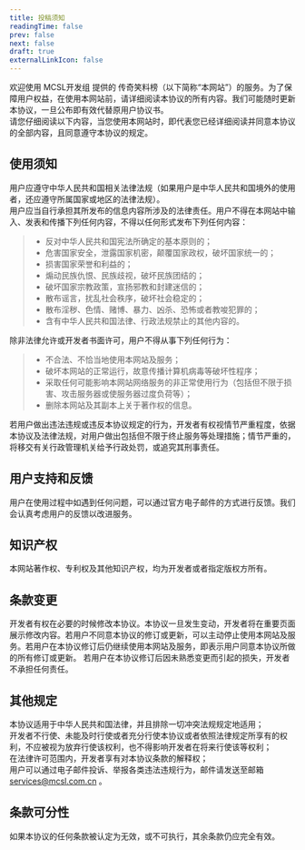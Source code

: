 ```yaml
---
title: 投稿须知
readingTime: false
prev: false
next: false
draft: true
externalLinkIcon: false
---
```

欢迎使用 MCSL开发组 提供的 传奇笑料榜（以下简称“本网站”）的服务。为了保障用户权益，在使用本网站前，请详细阅读本协议的所有内容。我们可能随时更新本协议，一旦公布即有效代替原用户协议书。  
请您仔细阅读以下内容，当您使用本网站时，即代表您已经详细阅读并同意本协议的全部内容，且同意遵守本协议的规定。

## 使用须知

用户应遵守中华人民共和国相关法律法规（如果用户是中华人民共和国境外的使用者，还应遵守所属国家或地区的法律法规）。  
用户应当自行承担其所发布的信息内容所涉及的法律责任。用户不得在本网站中输入、发表和传播下列任何内容，不得以任何形式发布下列任何内容：  

> - 反对中华人民共和国宪法所确定的基本原则的；  
> - 危害国家安全，泄露国家机密，颠覆国家政权，破坏国家统一的；  
> - 损害国家荣誉和利益的；  
> - 煽动民族仇恨、民族歧视，破坏民族团结的；  
> - 破坏国家宗教政策，宣扬邪教和封建迷信的；  
> - 散布谣言，扰乱社会秩序，破坏社会稳定的；  
> - 散布淫秽、色情、赌博、暴力、凶杀、恐怖或者教唆犯罪的；  
> - 含有中华人民共和国法律、行政法规禁止的其他内容的。  

除非法律允许或开发者书面许可，用户不得从事下列任何行为：  

> - 不合法、不恰当地使用本网站及服务；  
> - 破坏本网站的正常运行，故意传播计算机病毒等破坏性程序；  
> - 采取任何可能影响本网站网络服务的非正常使用行为（包括但不限于损害、攻击服务器或使服务器过度负荷等）；  
> - 删除本网站及其副本上关于著作权的信息。  

若用户做出违法违规或违反本协议规定的行为，开发者有权视情节严重程度，依据本协议及法律法规，对用户做出包括但不限于终止服务等处理措施；情节严重的，将移交有关行政管理机关给予行政处罚，或追究其刑事责任。

## 用户支持和反馈

用户在使用过程中如遇到任何问题，可以通过官方电子邮件的方式进行反馈。我们会认真考虑用户的反馈以改进服务。

## 知识产权

本网站著作权、专利权及其他知识产权，均为开发者或者指定版权方所有。  

## 条款变更

开发者有权在必要的时候修改本协议。本协议一旦发生变动，开发者将在重要页面展示修改内容。若用户不同意本协议的修订或更新，可以主动停止使用本网站及服务。若用户在本协议修订后仍继续使用本网站及服务，即表示用户同意本协议所做的所有修订或更新。 若用户在本协议修订后因未熟悉变更而引起的损失，开发者不承担任何责任。

## 其他规定

本协议适用于中华人民共和国法律，并且排除一切冲突法规规定地适用；  
开发者不行使、未能及时行使或者充分行使本协议或者依照法律规定所享有的权利，不应被视为放弃行使该权利，也不得影响开发者在将来行使该等权利；  
在法律许可范围内，开发者享有对本协议条款的解释权；  
用户可以通过电子邮件投诉、举报各类违法违规行为，邮件请发送至邮箱 <services@mcsl.com.cn> 。

## 条款可分性

如果本协议的任何条款被认定为无效，或不可执行，其余条款仍应完全有效。
